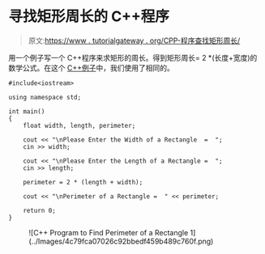 # 寻找矩形周长的 C++程序

> 原文:[https://www . tutorialgateway . org/CPP-程序查找矩形周长/](https://www.tutorialgateway.org/cpp-program-to-find-perimeter-of-a-rectangle/)

用一个例子写一个 C++程序来求矩形的周长。得到矩形周长= 2 *(长度+宽度)的数学公式。在这个 [C++例子](https://www.tutorialgateway.org/cpp-programs/)中，我们使用了相同的。

```
#include<iostream>

using namespace std;

int main()
{
	float width, length, perimeter;

	cout << "\nPlease Enter the Width of a Rectangle  =  ";
	cin >> width;

	cout << "\nPlease Enter the Length of a Rectangle =  ";
	cin >> length;

	perimeter = 2 * (length + width);

	cout << "\nPerimeter of a Rectangle =  " << perimeter;

 	return 0;
}
```

<figure class="wp-block-image size-large">![C++ Program to Find Perimeter of a Rectangle 1](../Images/4c79fca07026c92bbedf459b489c760f.png)</figure>